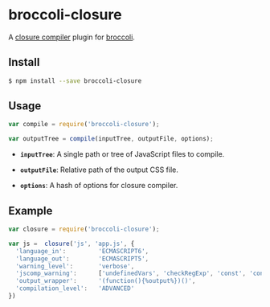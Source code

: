 # broccoli-closure

A [closure compiler](https://github.com/google/closure-compiler) plugin for [broccoli](https://github.com/joliss/broccoli).

## Install

```sh
$ npm install --save broccoli-closure
```

## Usage

```js
var compile = require('broccoli-closure');

var outputTree = compile(inputTree, outputFile, options);
```

* **`inputTree`**: A single path or tree of JavaScript files to compile.

* **`outputFile`**: Relative path of the output CSS file.

* **`options`**: A hash of options for closure compiler.


## Example

```js
var closure = require('broccoli-closure');

var js =  closure('js', 'app.js', {
  'language_in':         'ECMASCRIPT6',
  'language_out':        'ECMASCRIPT5',
  'warning_level':       'verbose',
  'jscomp_warning':      ['undefinedVars', 'checkRegExp', 'const', 'constantProperty', 'accessControls'],
  'output_wrapper':      '(function(){%output%})()',
  'compilation_level':   'ADVANCED'
})
```
